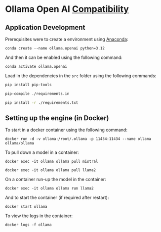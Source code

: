 # Ollama Open AI [Compatibility](https://ollama.com/blog/openai-compatibility)

## Application Development

Prerequisites were to create a environment using [Anaconda](https://www.anaconda.com/):

`conda create --name ollama.openai python=3.12`

And then it can be enabled using the following command:

`conda activate ollama.openai`

Load in the dependencies in the `src` folder using the following commands:

```bash
pip install pip-tools

pip-compile ./requirements.in

pip install -r ./requirements.txt
```

## Setting up the engine (in Docker)

To start in a docker container using the following command:

`docker run -d -v ollama:/root/.ollama -p 11434:11434 --name ollama ollama/ollama`

To pull down a model in a container:

`docker exec -it ollama ollama pull mistral`

`docker exec -it ollama ollama pull llama2`

On a container run-up the model in the container:

`docker exec -it ollama ollama run llama2`

And to start the container (if required after restart):

`docker start ollama`

To view the logs in the container:

`docker logs -f ollama`
